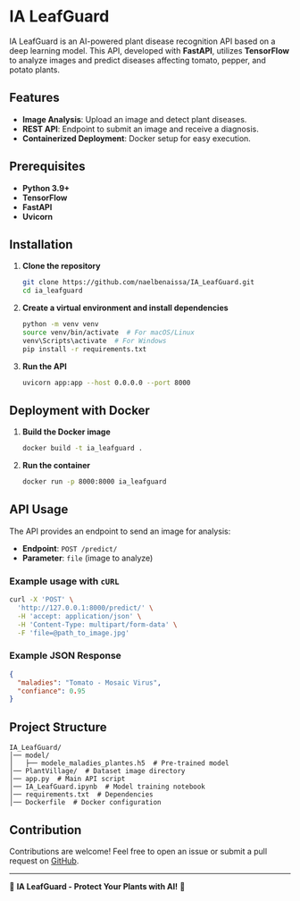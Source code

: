 # IA LeafGuard

IA LeafGuard is an AI-powered plant disease recognition API based on a deep learning model. This API, developed with **FastAPI**, utilizes **TensorFlow** to analyze images and predict diseases affecting tomato, pepper, and potato plants.

## Features

- **Image Analysis**: Upload an image and detect plant diseases.
- **REST API**: Endpoint to submit an image and receive a diagnosis.
- **Containerized Deployment**: Docker setup for easy execution.

## Prerequisites

- **Python 3.9+**
- **TensorFlow**
- **FastAPI**
- **Uvicorn**

## Installation

1. **Clone the repository**
   ```bash
   git clone https://github.com/naelbenaissa/IA_LeafGuard.git
   cd ia_leafguard
   ```

2. **Create a virtual environment and install dependencies**
   ```bash
   python -m venv venv
   source venv/bin/activate  # For macOS/Linux
   venv\Scripts\activate  # For Windows
   pip install -r requirements.txt
   ```

3. **Run the API**
   ```bash
   uvicorn app:app --host 0.0.0.0 --port 8000
   ```

## Deployment with Docker

1. **Build the Docker image**
   ```bash
   docker build -t ia_leafguard .
   ```

2. **Run the container**
   ```bash
   docker run -p 8000:8000 ia_leafguard
   ```

## API Usage

The API provides an endpoint to send an image for analysis:

- **Endpoint**: `POST /predict/`
- **Parameter**: `file` (image to analyze)

### Example usage with `cURL`

```bash
curl -X 'POST' \
  'http://127.0.0.1:8000/predict/' \
  -H 'accept: application/json' \
  -H 'Content-Type: multipart/form-data' \
  -F 'file=@path_to_image.jpg'
```

### Example JSON Response

```json
{
  "maladies": "Tomato - Mosaic Virus",
  "confiance": 0.95
}
```

## Project Structure

```
IA_LeafGuard/
│── model/
│   ├── modele_maladies_plantes.h5  # Pre-trained model
│── PlantVillage/  # Dataset image directory
│── app.py  # Main API script
│── IA_LeafGuard.ipynb  # Model training notebook
│── requirements.txt  # Dependencies
│── Dockerfile  # Docker configuration
```

## Contribution

Contributions are welcome! Feel free to open an issue or submit a pull request on [GitHub](https://github.com/naelbenaissa/IA_LeafGuard).

---

🚀 **IA LeafGuard - Protect Your Plants with AI!** 🌱

